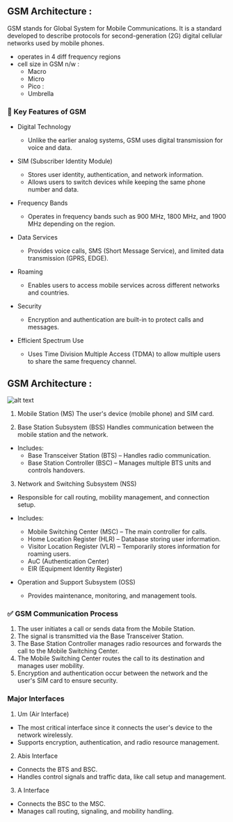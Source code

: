 ## GSM Architecture : 
GSM stands for Global System for Mobile Communications. It is a standard developed to describe protocols for second-generation (2G) digital cellular networks used by mobile phones.

- operates in 4 diff frequency regions 
- cell size in GSM n/w :
    - Macro
    - Micro
    - Pico : 
    - Umbrella

### 📌 Key Features of GSM
- Digital Technology
    - Unlike the earlier analog systems, GSM uses digital transmission for voice and data.

- SIM (Subscriber Identity Module)
    - Stores user identity, authentication, and network information.
    - Allows users to switch devices while keeping the same phone number and data.

- Frequency Bands
    - Operates in frequency bands such as 900 MHz, 1800 MHz, and 1900 MHz depending on the region.

- Data Services
    - Provides voice calls, SMS (Short Message Service), and limited data transmission (GPRS, EDGE).

- Roaming
    - Enables users to access mobile services across different networks and countries.

- Security
    - Encryption and authentication are built-in to protect calls and messages.

- Efficient Spectrum Use
    - Uses Time Division Multiple Access (TDMA) to allow multiple users to share the same frequency channel.

## GSM Architecture :
![alt text](image-1.png)

1. Mobile Station (MS)
The user's device (mobile phone) and SIM card.

2. Base Station Subsystem (BSS)
Handles communication between the mobile station and the network.

- Includes:
    - Base Transceiver Station (BTS) – Handles radio communication.
    - Base Station Controller (BSC) – Manages multiple BTS units and controls handovers.

3. Network and Switching Subsystem (NSS)
- Responsible for call routing, mobility management, and connection setup.

- Includes:
    - Mobile Switching Center (MSC) – The main controller for calls.
    - Home Location Register (HLR) – Database storing user information.
    - Visitor Location Register (VLR) – Temporarily stores information for roaming users.
    - AuC (Authentication Center) 
    - EIR (Equipment Identity Register) 

- Operation and Support Subsystem (OSS)
    - Provides maintenance, monitoring, and management tools.

### ✅ GSM Communication Process
1. The user initiates a call or sends data from the Mobile Station.
1. The signal is transmitted via the Base Transceiver Station.
1. The Base Station Controller manages radio resources and forwards the call to the Mobile Switching Center.
1. The Mobile Switching Center routes the call to its destination and manages user mobility.
1. Encryption and authentication occur between the network and the user's SIM card to ensure security.


### Major Interfaces
1. Um (Air Interface)
- The most critical interface since it connects the user's device to the network wirelessly.
- Supports encryption, authentication, and radio resource management.

2. Abis Interface
- Connects the BTS and BSC.
- Handles control signals and traffic data, like call setup and management.

3. A Interface
- Connects the BSC to the MSC.
- Manages call routing, signaling, and mobility handling.




